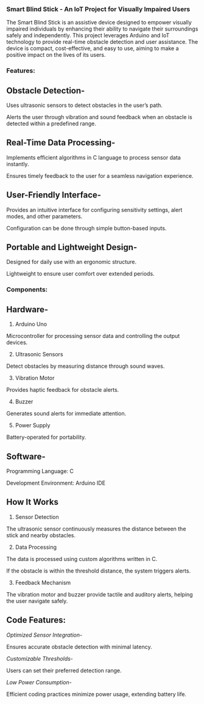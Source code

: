 ### Smart Blind Stick - An IoT Project for Visually Impaired Users ###

The Smart Blind Stick is an assistive device designed to empower visually impaired individuals by enhancing their ability to navigate their surroundings safely and independently. This project leverages Arduino and IoT technology to provide real-time obstacle detection and user assistance. The device is compact, cost-effective, and easy to use, aiming to make a positive impact on the lives of its users.

### Features:

## Obstacle Detection-

Uses ultrasonic sensors to detect obstacles in the user’s path.

Alerts the user through vibration and sound feedback when an obstacle is detected within a predefined range.


## Real-Time Data Processing-

Implements efficient algorithms in C language to process sensor data instantly.

Ensures timely feedback to the user for a seamless navigation experience.


## User-Friendly Interface-

Provides an intuitive interface for configuring sensitivity settings, alert modes, and other parameters.

Configuration can be done through simple button-based inputs.


## Portable and Lightweight Design-

Designed for daily use with an ergonomic structure.

Lightweight to ensure user comfort over extended periods.





### Components:

## Hardware-

1. Arduino Uno

Microcontroller for processing sensor data and controlling the output devices.



2. Ultrasonic Sensors

Detect obstacles by measuring distance through sound waves.



3. Vibration Motor

Provides haptic feedback for obstacle alerts.



4. Buzzer

Generates sound alerts for immediate attention.



5. Power Supply

Battery-operated for portability.




## Software-

Programming Language: C

Development Environment: Arduino IDE




## How It Works ##

1. Sensor Detection

The ultrasonic sensor continuously measures the distance between the stick and nearby obstacles.



2. Data Processing

The data is processed using custom algorithms written in C.

If the obstacle is within the threshold distance, the system triggers alerts.



3. Feedback Mechanism

The vibration motor and buzzer provide tactile and auditory alerts, helping the user navigate safely.




## Code Features:

*Optimized Sensor Integration-*

Ensures accurate obstacle detection with minimal latency.


*Customizable Thresholds-*

Users can set their preferred detection range.


*Low Power Consumption-*

Efficient coding practices minimize power usage, extending battery life.
